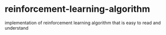 # reinforcement-learning-algorithm
implementation of reinforcement learning algorithm that is easy to read and understand

